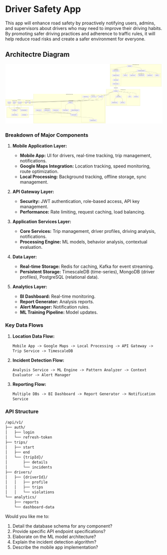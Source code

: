 # Driver Safety App

This app will enhance road safety by proactively notifying users, admins, and supervisors about drivers who may need to improve their driving habits. By promoting safer driving practices and adherence to traffic rules, it will help reduce road risks and create a safer environment for everyone.

## Architectre Diagram
![ArchitectureDiagram](diagrams/diagram.png)

### Breakdown of Major Components

1. **Mobile Application Layer:**
   - **Mobile App:** UI for drivers, real-time tracking, trip management, notifications.
   - **Google Maps Integration:** Location tracking, speed monitoring, route optimization.
   - **Local Processing:** Background tracking, offline storage, sync management.

2. **API Gateway Layer:**
   - **Security:** JWT authentication, role-based access, API key management.
   - **Performance:** Rate limiting, request caching, load balancing.

3. **Application Services Layer:**
   - **Core Services:** Trip management, driver profiles, driving analysis, notifications.
   - **Processing Engine:** ML models, behavior analysis, contextual evaluation.

4. **Data Layer:**
   - **Real-time Storage:** Redis for caching, Kafka for event streaming.
   - **Persistent Storage:** TimescaleDB (time-series), MongoDB (driver profiles), PostgreSQL (relational data).

5. **Analytics Layer:**
   - **BI Dashboard:** Real-time monitoring.
   - **Report Generator:** Analysis reports.
   - **Alert Manager:** Notification rules.
   - **ML Training Pipeline:** Model updates.

### Key Data Flows
1. **Location Data Flow:**
   ```
   Mobile App -> Google Maps -> Local Processing -> API Gateway -> Trip Service -> TimescaleDB
   ```

2. **Incident Detection Flow:**
   ```
   Analysis Service -> ML Engine -> Pattern Analyzer -> Context Evaluator -> Alert Manager
   ```

3. **Reporting Flow:**
   ```
   Multiple DBs -> BI Dashboard -> Report Generator -> Notification Service
   ```

### API Structure
```plaintext
/api/v1/
├── auth/
│   ├── login
│   └── refresh-token
├── trips/
│   ├── start
│   ├── end
│   └── {tripId}/
│       ├── details
│       └── incidents
├── drivers/
│   ├── {driverId}/
│   │   ├── profile
│   │   ├── trips
│   │   └── violations
└── analytics/
    ├── reports
    └── dashboard-data
```

Would you like me to:
1. Detail the database schema for any component?
2. Provide specific API endpoint specifications?
3. Elaborate on the ML model architecture?
4. Explain the incident detection algorithm?
5. Describe the mobile app implementation?

